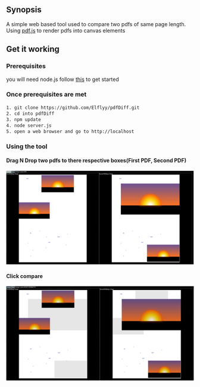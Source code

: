 ## Synopsis

A simple web based tool used to compare two pdfs of same page length. Using [pdf.js](https://github.com/mozilla/pdf.js) to render pdfs into canvas elements

## Get it working

### Prerequisites
you will need node.js
follow [this](http://blog.npmjs.org/post/85484771375/how-to-install-npm) to get started

### Once prerequisites are met
```
1. git clone https://github.com/Elflyy/pdfDiff.git  
2. cd into pdfDiff  
3. npm update  
4. node server.js 
5. open a web browser and go to http://localhost 
```

### Using the tool
#### Drag N Drop two pdfs to there respective boxes(First PDF, Second PDF)
![alt text](https://github.com/Elflyy/pdfDiff/blob/master/images/pdfDiff1.JPG "Drag N Drop two pdfs")  
  
#### Click compare
![alt text](https://github.com/Elflyy/pdfDiff/blob/master/images/pdfDiff2.JPG "Click compare")  
